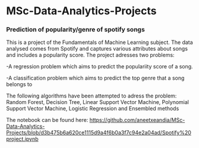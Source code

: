 # MSc-Data-Analytics-Projects

### Prediction of popularity/genre of spotify songs
This is a project of the Fundamentals of Machine Learning subject. The data analysed comes from Spotify and captures various attributes about songs and includes a popularity score. 
The project adresses two problems:

-A regression problem which aims to predict the populariity score of a song.

-A classification problem which aims to predict the top genre that a song belongs to

The following algorithms have been attempted to adress the problem: Random Forest, Decision Tree, Linear Support Vector Machine, Polynomial Support Vector Machine, Logistic Regression and Ensembled methods

The notebook can be found here: https://github.com/aneetxeandia/MSc-Data-Analytics-Projects/blob/d3b475b6a620ce1115d9a4f6b0a3f7c94e2a04ad/Spotify%20project.ipynb
